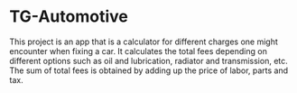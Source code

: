 # TG-Automotive
This project is an app that is a calculator for different charges one might encounter when fixing a car. It calculates the total fees depending on different options such as oil and lubrication, radiator and transmission, etc. The sum of total fees is obtained by adding up the price of labor, parts and tax.
